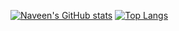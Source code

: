 [![Naveen's GitHub stats](https://github-readme-stats.vercel.app/api?username=NaveenTayyebi&bg_color=80,5151FF,E0E0FF&title_color=fff&text_color=fff&hide_rank=1)](https://github.com/NaveenTayyebi/github-readme-stats)
<span width="50px"></span>
[![Top Langs](https://github-readme-stats.vercel.app/api/top-langs/?username=NaveenTayyebi&langs_count=8&bg_color=80,5151FF,E0E0FF&title_color=fff&text_color=fff)](https://github.com/NaveenTayyebi/github-readme-stats)
